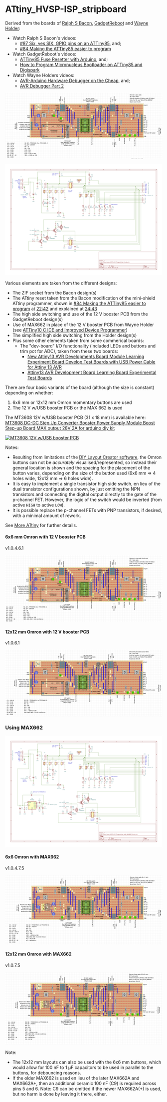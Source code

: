 # ATtiny_HVSP-ISP_stripboard

Derived from the boards of [Ralph S Bacon](https://github.com/RalphBacon), [GadgetReboot](https://github.com/GadgetReboot) and [Wayne Holder](https://github.com/wholder):

- Watch Ralph S Bacon's videos: 
  - [#87 Six, yes SIX, GPIO pins on an ATTiny85](https://www.youtube.com/watch?v=yAT_TdD6nL0), and;
  -  [#84 Making the ATTiny85 easier to program](https://www.youtube.com/watch?v=HJ4mhXv-MXo)
- Watch GadgetReboot's videos: 
  - [ATTiny85 Fuse Resetter with Arduino](https://www.youtube.com/watch?v=JskwC4bhgx4), and;
  -  [How to Program Micronucleus Bootloader on ATTiny85 and Digispark](https://www.youtube.com/watch?v=RlscDz5JCcI&list=RDCMUCwiKHTegfDe33K5wnmyULog&index=4)
- Watch Wayne Holders videos:
  - [AVR-Arduino Hardware Debugger on the Cheap](https://www.youtube.com/watch?v=kI_Z78a_0y0), and; 
  - [AVR Debugger Part 2](https://www.youtube.com/watch?v=F1202b0l5DA)

[![ATtiny_HVSP-ISP_stripboard][1]][1]

[![ATtiny_HVSP-ISP_schematic][6]][6]

Various elements are taken from the different designs:
- The ZIF socket from the Bacon design(s)
- The ATtiny reset taken from the Bacon modification of the mini-shield ATtiny programmer, shown in [#84 Making the ATTiny85 easier to program](https://www.youtube.com/watch?v=HJ4mhXv-MXo) at [22:42](https://www.youtube.com/watch?v=HJ4mhXv-MXo&t=1362s) and explained at [24:43](https://www.youtube.com/watch?v=HJ4mhXv-MXo&t=1483s)
- The high side switching and use of the 12 V booster PCB from the GadgetReboot design(s)
- Use of MAX662 in place of the 12 V booster PCB from Wayne Holder (see [ATTiny10 C IDE and Improved Device Programmer](https://sites.google.com/site/wayneholder/attiny10-c-ide-and-improved-device-programmer))
- The simplified high side switching from the Holder design(s)
- Plus some other elements taken from some commerical boards:
  - The "dev-board" I/O functionality (included LEDs and buttons and trim pot for ADC), taken from these two boards:
     - [New Attiny13 AVR Developments Board Module Learning Experiment Board Develop Test Boards with USB Power Cable for Attiny 13 AVR](https://www.aliexpress.com/item/1005002801247155.html?spm=a2g0o.productlist.main.1.55c67a5eZb77Wy&algo_pvid=2a8ca812-60f9-4822-b005-fc71373366a5&algo_exp_id=2a8ca812-60f9-4822-b005-fc71373366a5-0&pdp_npi=3%40dis%21GBP%214.23%213.81%21%21%21%21%21%402100b69816848452643623796d0788%2112000022251128135%21sea%21UK%21840970582&curPageLogUid=wQBA2SYfNF9K)
     - [Attiny13 AVR Development Board Learning Board Experimental Test Boards](https://www.aliexpress.com/item/32813240677.html?spm=a2g0o.productlist.main.11.55c67a5eae9WTW&algo_pvid=2a8ca812-60f9-4822-b005-fc71373366a5&algo_exp_id=2a8ca812-60f9-4822-b005-fc71373366a5-5&pdp_npi=3%40dis%21GBP%213.36%213.36%21%21%21%21%21%402100b69816848452643623796d0788%2164617970276%21sea%21UK%21840970582&curPageLogUid=9LjSDDicM1P4)

There are four basic variants of the board (although the size is constant) depending on whether:

1. 6x6 mm or 12x12 mm Omron momentary buttons are used 
2. The 12 V w/USB booster PCB or the MAX 662 is used

The MT3608 12V w/USB booster PCB (31 x 18 mm) is available here: [MT3608 DC-DC Step Up Converter Booster Power Supply Module Boost Step-up Board MAX output 28V 2A for arduino diy kit](https://www.aliexpress.com/item/1005001622010062.html?spm=a2g0o.productlist.main.9.568ac43d7kAbTn&algo_pvid=59d1f14d-ccaf-45ca-8d25-ea006181c474&aem_p4p_detail=20230514025002602703329491940009021591&algo_exp_id=59d1f14d-ccaf-45ca-8d25-ea006181c474-4&pdp_npi=3%40dis%21GBP%210.38%210.31%21%21%21%21%21%402100bb6416840578020693389d077e%2112000016846842843%21sea%21UK%21840970582&curPageLogUid=uKbZ08D7oXeC&ad_pvid=20230514025002602703329491940009021591_1&ad_pvid=20230514025002602703329491940009021591_1)

[![MT3608 12V w/USB booster PCB][8]][8]

Notes:
- Resulting from limitations of the [DIY Layout Creator software](https://github.com/bancika/diy-layout-creator), the Omron buttons can not be *accurately* visualised/represented, so instead their general location is shown and the spacing for the placement of the button varies, depending on the size of the button used (6x6 mm => 4 holes wide, 12x12 mm => 6 holes wide).
- It is  easy to implement a single transistor high side switch, en lieu of the dual transistor configurations shown, by just omitting the NPN transistors and connecting the digital output directly to the gate of the p-channel FET. However, the logic of the switch would be inverted (from active `HIGH` to active `LOW`).
- It is possible replace the p-channel FETs with PNP transistors, if desired, with a minimal amount of rework.

See [More ATtiny](https://gr33nonline.wordpress.com/2023/05/12/more-attiny/) for further details.

#### 6x6 mm Omron with 12 V booster PCB

v1.0.4.6.1

[![ATtiny_HVSP-ISP_stripboard v1.0.4.6.1 - 6x6 mm Omron with 12 V booster PCB][2]][2]

#### 12x12 mm Omron with 12 V booster PCB

v1.0.6.1

[![ATtiny_HVSP-ISP_stripboard v1.0.6.1 - 12x12 mm Omron with 12 V booster PCB][3]][3]

### Using MAX662

[![ATtiny_HVSP-ISP_schematic - with MAX662][7]][7]

#### 6x6 Omron with MAX662

v1.0.4.7.5

[![ATtiny_HVSP-ISP_stripboard v1.0.4.7.5 - 6x6 mm Omron with MAX662][4]][4]

#### 12x12 mm Omron with MAX662

v1.0.7.5

[![ATtiny_HVSP-ISP_stripboard v1.0.7.5 - 12x12 mm Omron with MAX662][5]][5]

  [1]: https://github.com/greenonline/ATtiny_HVSP-ISP_stripboard/blob/main/DIYLC_files/Dual_ISP_HVSP_ATtiny_symmetry_shorter_v0.0.png "ATtiny_HVSP-ISP_stripboard"
  [2]: https://github.com/greenonline/ATtiny_HVSP-ISP_stripboard/blob/main/DIYLC_files/Dual_HVSP_ATtiny_v1.0.4.6.1.png  "ATtiny_HVSP-ISP_stripboard v1.0.4.6.1 - 6x6 mm Omron with 12 V booster PCB"
  [3]: https://github.com/greenonline/ATtiny_HVSP-ISP_stripboard/blob/main/DIYLC_files/Dual_HVSP_ATtiny_v1.0.6.1.png  "ATtiny_HVSP-ISP_stripboard v1.0.6.1 - 6x6 mm Omron with 12 V booster PCB"
  [6]: https://github.com/greenonline/ATtiny_HVSP-ISP_stripboard/blob/main/KiCAD_files/ATtiny_Dual_HVSP_ISP_Programmer/ATtiny_Dual_HVSP_ISP_Programmer.png "ATtiny_HVSP-ISP_schematic"
  [4]: https://github.com/greenonline/ATtiny_HVSP-ISP_stripboard/blob/main/DIYLC_files/Dual_HVSP_ATtiny_v1.0.4.7.5.png "ATtiny_HVSP-ISP_stripboard v1.0.4.7.5 - 6x6 mm Omron with MAX662"
  [5]: https://github.com/greenonline/ATtiny_HVSP-ISP_stripboard/blob/main/DIYLC_files/Dual_HVSP_ATtiny_v1.0.7.5.png "ATtiny_HVSP-ISP_stripboard v1.0.7.5 - 12x12 mm Omron with MAX662"
  [7]: https://github.com/greenonline/ATtiny_HVSP-ISP_stripboard/blob/main/KiCAD_files/ATtiny_Dual_HVSP_ISP_Programmer_with_MAX662A(+)/ATtiny_Dual_HVSP_ISP_Programmer_with_MAX662.png "ATtiny_HVSP-ISP_schematic - with MAX662"
  [8]: https://gr33nonline3.files.wordpress.com/2023/02/mt3608-dc-dc-step-up-converter-booster.png "MT3608 12V w/USB booster PCB"

Note:

- The 12x12 mm layouts can also be used with the 6x6 mm buttons, which would allow for 100 nF to 1 µF capacitors to be used in parallel to the buttons, for debouncing reasons.
- If the older MAX662 is used en lieu of the later MAX662A and MAX662A+, then an additional ceramic 100 nF (C9) is required across pins 5 and 6. Note: C9 can be omitted if the newer MAX662A(+) is used, but no harm is done by leaving it there, either.
